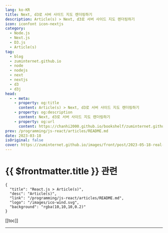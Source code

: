 ```yaml
---
lang: ko-KR
title: Next, d3로 서버 사이드 지도 렌더링하기
description: Article(s) > Next, d3로 서버 사이드 지도 렌더링하기
icon: iconfont icon-nextjs
category: 
  - Node.js
  - Next.js
  - D3.js
  - Article(s)
tag: 
  - blog
  - zuminternet.github.io
  - node
  - nodejs
  - next
  - nextjs
  - d3
  - d3j
head:
  - - meta:
    - property: og:title
      content: Article(s) > Next, d3로 서버 사이드 지도 렌더링하기
    - property: og:description
      content: Next, d3로 서버 사이드 지도 렌더링하기
    - property: og:url
      content: https://chanhi2000.github.io/bookshelf/zuminternet.github.io/real-estate-data-visualization.html
prev: /programming/js-react/articles/README.md
date: 2023-03-18
isOriginal: false
cover: https://zuminternet.github.io/images/front/post/2023-05-18-real-estate-data-visualization/thumbnail.png
---
```


# {{ $frontmatter.title }} 관련

```component VPCard
{
  "title": "React.js > Article(s)",
  "desc": "Article(s)",
  "link": "/programming/js-react/articles/README.md",
  "logo": "/images/ico-wind.svg",
  "background": "rgba(10,10,10,0.2)"
}
```

[[toc]]

---

<SiteInfo
  name="Next, d3로 서버 사이드 지도 렌더링하기"
  desc="지속 가능한 서비스를 만들기 위해 기존 아키텍처를 유지하면서 서비스를 개선하는 과정을 소개합니다."
  url="https://zuminternet.github.io/real-estate-data-visualization/"
  logo="https://zuminternet.github.io/favicon.ico"
  preview="https://zuminternet.github.io/images/front/post/2023-05-18-real-estate-data-visualization/thumbnail.png"/>

<!-- TODO:  작성 -->
